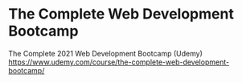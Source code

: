# The Complete Web Development Bootcamp

The Complete 2021 Web Development Bootcamp (Udemy)
https://www.udemy.com/course/the-complete-web-development-bootcamp/
